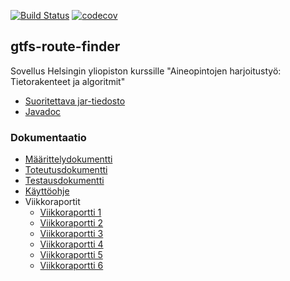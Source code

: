[![Build Status](https://travis-ci.org/mjaakko/gtfs-route-finder.svg?branch=master)](https://travis-ci.org/mjaakko/gtfs-route-finder)
[![codecov](https://codecov.io/gh/mjaakko/gtfs-route-finder/branch/master/graph/badge.svg)](https://codecov.io/gh/mjaakko/gtfs-route-finder)
## gtfs-route-finder

Sovellus Helsingin yliopiston kurssille "Aineopintojen harjoitustyö: 
Tietorakenteet ja algoritmit"

* [Suoritettava jar-tiedosto](https://github.com/mjaakko/gtfs-route-finder/releases/download/loppupalautus/gtfs-route-finder-1.0-SNAPSHOT.jar)
* [Javadoc](http://malkki.xyz/gtfs-route-finder/)

### Dokumentaatio 

* [Määrittelydokumentti](docs/maarittelydokumentti.md)
* [Toteutusdokumentti](docs/toteutusdokumentti.md)
* [Testausdokumentti](docs/testausdokumentti.md)
* [Käyttöohje](docs/kayttoohje.md)
* Viikkoraportit
  * [Viikkoraportti 1](docs/viikkoraportit/1.md)
  * [Viikkoraportti 2](docs/viikkoraportit/2.md)
  * [Viikkoraportti 3](docs/viikkoraportit/3.md)
  * [Viikkoraportti 4](docs/viikkoraportit/4.md)
  * [Viikkoraportti 5](docs/viikkoraportit/5.md)
  * [Viikkoraportti 6](docs/viikkoraportit/6.md)
